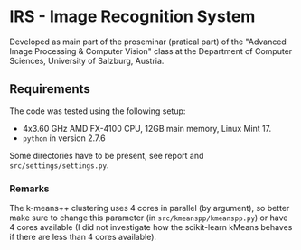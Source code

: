 # IRS - Image Recognition System

Developed as main part of the proseminar (pratical part) of the "Advanced Image
Processing & Computer Vision" class at the Department of Computer Sciences,
University of Salzburg, Austria.

## Requirements

The code was tested using the following setup:

* 4x3.60 GHz AMD FX-4100 CPU, 12GB main memory, Linux Mint 17.
* `python` in version 2.7.6

Some directories have to be present, see report and `src/settings/settings.py`.

### Remarks

The k-means++ clustering uses 4 cores in parallel (by argument), so better make
sure to change this parameter (in `src/kmeanspp/kmeanspp.py`) or have 4 cores
available (I did not investigate how the scikit-learn kMeans behaves if there
are less than 4 cores available).
